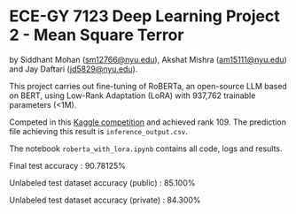 # ECE-GY 7123 Deep Learning Project 2 - Mean Square Terror
by Siddhant Mohan (sm12766@nyu.edu), Akshat Mishra (am15111@nyu.edu) and Jay Daftari (jd5829@nyu.edu).

This project carries out fine-tuning of RoBERTa, an open-source LLM based on BERT, using Low-Rank Adaptation (LoRA) with 937,762 trainable parameters (<1M).

Competed in this [Kaggle competition](https://www.kaggle.com/competitions/deep-learning-spring-2025-project-2/leaderboard) and achieved rank 109. The prediction file achieving this result is ```inference_output.csv```.

The notebook ```roberta_with_lora.ipynb``` contains all code, logs and results.

Final test accuracy : 90.78125%

Unlabeled test dataset accuracy (public) : 85.100%

Unlabeled test dataset accuracy (private) : 84.300%
